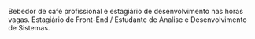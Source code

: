 Bebedor de café profissional e estagiário de desenvolvimento nas horas vagas.
Estagiário de Front-End / Estudante de Analise e Desenvolvimento de Sistemas.
